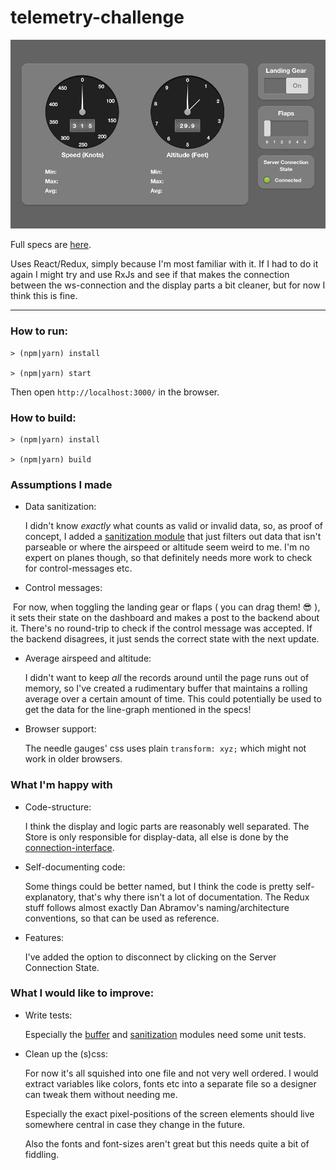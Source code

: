 # telemetry-challenge

![The Dashboard](specs/COMP.png "The Dashboard")

Full specs are [here](specs/specs.pdf).


Uses React/Redux, simply because I'm most familiar with it. If I had to do it again I might try and use RxJs and see if that makes the connection between the ws-connection and the display parts a bit cleaner, but for now I think this is fine.

---

### How to run:

```commandline
> (npm|yarn) install

> (npm|yarn) start
```
Then open `http://localhost:3000/` in the browser.

### How to build:

```commandline
> (npm|yarn) install

> (npm|yarn) build
```

### Assumptions I made

- Data sanitization: 

  I didn't know _exactly_ what counts as valid or invalid data, so, as proof of concept, I added a [sanitization module](src/js/backend-services/data-sanitization.js) that just filters out data that isn't parseable or where the airspeed or altitude seem weird to me. I'm no expert on planes though, so that definitely needs more work to check for control-messages etc.
  
- Control messages:

  For now, when toggling the landing gear or flaps ( you can drag them! 😎 ), it sets their state on the dashboard and makes a post to the backend about it. There's no round-trip to check if the control message was accepted. If the backend disagrees, it just sends the correct state with the next update.
  
- Average airspeed and altitude:

  I didn't want to keep *all* the records around until the page runs out of memory, so
  I've created a rudimentary buffer that maintains a rolling average over a certain amount of time. This could potentially be used to get the data for the line-graph mentioned in the specs!
  
- Browser support:

  The needle gauges' css uses plain `transform: xyz;` which might not work in older browsers.
  

### What I'm happy with

- Code-structure:

  I think the display and logic parts are reasonably well separated. The Store is only responsible for display-data, all else is done by the [connection-interface](src/js/backend-services/connection-interface.js).
  
- Self-documenting code:
  
  Some things could be better named, but I think the code is pretty self-explanatory, that's why there isn't a lot of documentation. The Redux stuff follows almost exactly Dan Abramov's naming/architecture conventions, so that can be used as reference.
  
- Features:

  I've added the option to disconnect by clicking on the Server Connection State. 
  

### What I would like to improve:
  

- Write tests:
  
  Especially the [buffer](src/js/backend-services/buffer.js) and [sanitization](src/js/backend-services/data-sanitization.js) modules need some unit tests.

- Clean up the (s)css:

  For now it's all squished into one file and not very well ordered. I would extract variables like colors, fonts etc into a separate file so a designer can tweak them without needing me.
  
  Especially the exact pixel-positions of the screen elements should live somewhere central in case they change in the future.
  
  Also the fonts and font-sizes aren't great but this needs quite a bit of fiddling.
